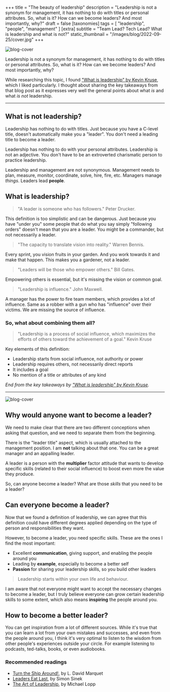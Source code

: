 +++
title = "The beauty of leadership"
description = "Leadership is not a synonym for management, it has nothing to do with titles or personal attributes. So, what is it? How can we become leaders? And most importantly, why?"
draft = false
[taxonomies]
tags = [ "leadership", "people", "management" ]
[extra]
subtitle = "Team Lead? Tech Lead? What is leadership and what is not?"
static_thumbnail = "/images/blog/2022-09-25/cover.jpg"
+++

![blog-cover](/images/blog/2022-09-25/cover.jpg)

Leadership is not a synonym for management, it has nothing to do with titles or personal attributes. So, what is it? How
can we become leaders? And most importantly, why?

<!-- more -->

While researching this topic, I found ["What is leadership" by Kevin Kruse](https://www.forbes.com/sites/kevinkruse/2013/04/09/what-is-leadership/), which I liked particularly. I thought about
sharing the key takeaways from that blog post as it expresses very well the general points about what *is* and what *is not*
leadership.

---

## What is not leadership?

Leadership has nothing to do with titles. Just because you have a C-level title, doesn't automatically make you a 
"leader". You don't need a leading title to become a leader.

Leadership has nothing to do with your personal attributes. Leadership is not an adjective. You don't have to be an
extroverted charismatic person to practice leadership.

Leadership and management are not synonymous. Management needs to plan, measure, monitor, coordinate, solve, hire, fire,
etc. Managers manage *things*. Leaders lead **people**.

## What is leadership?

> "A leader is someone who has followers." Peter Drucker.

This definition is too simplistic and can be dangerous. Just because you have "under you" some people that do what you
say simply "following orders" doesn't mean that you are a leader. You might be a commander, but not necessarily a
leader.

> "The capacity to translate vision into reality." Warren Bennis.

Every sprint, you vision fruits in your garden. And you work towards it and make that happen. This makes you a gardener,
not a leader.

> "Leaders will be those who empower others." Bill Gates.

Empowering others is essential, but it's missing the vision or common goal.

> "Leadership is influence." John Maxwell.

A manager has the power to fire team members, which provides a lot of influence. Same as a robber with a gun who has 
"influence" over their victims. We are missing the source of influence.

### So, what about combining them all?

> "Leadership is a process of social influence, which maximizes the efforts of others toward the achievement of a goal." Kevin Kruse

Key elements of this definition:

- Leadership starts from social influence, not authority or power
- Leadership requires others, not necessarily direct reports
- It includes a goal
- No mention of a title or attributes of any kind

*End from the key takeaways by ["What is leadership" by Kevin Kruse](https://www.forbes.com/sites/kevinkruse/2013/04/09/what-is-leadership/).*

---

![blog-cover](/images/blog/2022-09-25/footer.jpg)

## Why would anyone want to become a leader?

We need to make clear that there are two different conceptions when asking that question, and we need to separate them
from the beginning.

There is the "leader title" aspect, which is usually attached to the management position. I am **not** talking about
that one. You can be a great manager and an appalling leader.

A leader is a person with the **multiplier** factor attitude that wants to develop specific skills (related to their
social influence) to boost even more the value they produce.

So, can anyone become a leader? What are those *skills* that you need to be a leader?

## Can everyone become a leader?

Now that we found a definition of leadership, we can agree that this definition could have different degrees
applied depending on the type of person and responsibilities they want.

However, to become a leader, you need specific skills. These are the ones I find the most important:

- Excellent **communication**, giving support, and enabling the people around you
- Leading by **example**, especially to become a better self
- **Passion** for sharing your leadership skills, so you build other leaders

> Leadership starts within your own life and behaviour.

I am aware that not everyone might want to accept the necessary changes to become a leader, but I truly believe
everyone can grow certain leadership skills to some extent, which also means **inspiring** the people around you.

## How to become a better leader?

You can get inspiration from a lot of different sources. While it's true that you can learn a lot from your own mistakes
and successes, and even from the people around you, I think it's very optimal to listen to the wisdom from other people's
experiences outside your circle. For example listening to podcasts, ted-talks, books, or even audiobooks.

### Recommended readings

- [Turn the Ship Around!](/readings/turn-the-ship-around/), by L. David Marquet
- [Leaders Eat Last](/readings/leaders-eat-last/), by Simon Sinek
- [The Art of Leadership](/readings/the-art-of-leadership/), by Michael Lopp
